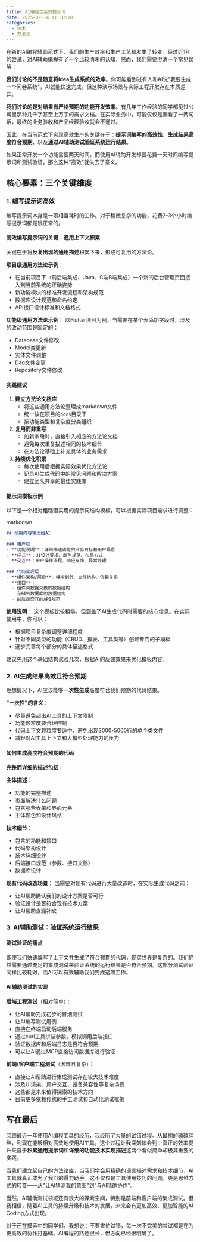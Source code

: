 ```yaml
---
title: AI编程之高效提示词
date: 2025-09-14 11:10:28
categories:
  - 技术
  - 方法论
---
```

在新的AI编程辅助范式下，我们的生产效率和生产工艺都发生了转变。经过近1年的尝试，对AI辅助编程有了一个比较清晰的认知，然而，我们需要澄清一个常见误解：

**我们讨论的不是随意将idea生成系统的效率**。你可能看到过有人和AI说"我要生成一个问卷系统"，AI就能快速完成。但这种演示场景与实际工程开发存在本质差异。

**我们讨论的是对结果有严格预期的功能开发效率**。有几年工作经验的同学都见过公司里那种几千字甚至上万字的需求文档。在实际业务中，可能仅仅是漏看了一两句话，最终的业务验收和产品经理验收就会不通过。

因此，在当前范式下实现高效生产的关键在于：**提示词编写的高效性**、**生成结果高度符合预期**，以及**通过AI辅助测试验证系统运行结果**。

如果正常开发一个功能需要两天时间，而使用AI辅助开发却要花费一天时间编写提示词和测试验证，那么这种"高效"就失去了意义。

## 核心要素：三个关键维度

### 1. 编写提示词高效

编写提示词本身是一项相当耗时的工作。对于稍微复杂的功能，花费2-3个小时编写提示词都是很正常的。

#### 高效编写提示词的关键：通用上下文积累

关键在于将**反复出现的通用描述**积累下来，形成可复用的方法论。

**项目级通用方法论示例**：

- 在当前项目下（前后端集成、Java、C端B端集成）一个新的后台管理页面接入到当前系统的正确姿势
- 新功能模块的标准开发流程和架构规范
- 数据库设计规范和命名约定
- API接口设计标准和文档格式

**功能级通用方法论示例**： 以Flutter项目为例，当需要在某个表添加字段时，涉及的改动范围是固定的：

- Database文件修改
- Model类更新
- 实体文件调整
- Dao文件变更
- Repository文件修改

#### 实践建议

1. **建立方法论文档库**
    - 将这些通用方法论整理成markdown文件
    - 统一放在项目的`docs`目录下
    - 按功能类型和复杂度分类组织
2. **复用而非重写**
    - 加新字段时，直接引入相应的方法论文档
    - 避免每次重复描述相同的技术细节
    - 在方法论基础上补充具体的业务需求
3. **持续优化积累**
    - 每次使用后根据实际效果优化方法论
    - 记录AI生成代码中的常见问题和解决方案
    - 建立团队共享的最佳实践库

#### 提示词模板示例

以下是一个相对粗糙但实用的提示词结构模板，可以根据实际项目需求进行调整：

markdown

```markdown
## 预期内容输出给AI

### 用户层
- **功能说明**：详细描述功能的业务目标和用户场景
- **样式**：UI设计要求、颜色规范、布局方式
- **交互**：用户操作流程、响应反馈、异常处理

### 代码实现层
- **组件架构/层级**：模块划分、文件结构、依赖关系
- **接口**：
  - 组件间数据交换的数据结构
  - 存储到数据库的数据结构  
  - 前后端交互的API规范
```

**使用说明**： 这个模板比较粗糙，但涵盖了AI生成代码时需要的核心信息。在实际使用中，你可以：

- 根据项目复杂度调整详细程度
- 针对不同类型的功能（CRUD、报表、工具类等）创建专门的子模板
- 逐步完善每个部分的具体描述格式

建议先用这个基础结构试验几次，根据AI的反馈效果来优化模板内容。

### 2. AI生成结果高效且符合预期

理想情况下，AI应该能够**一次性生成**高度符合我们预期的代码结果。

**"一次性"的含义**：

- 尽量避免超出AI工具的上下文限制
- 功能颗粒度要合理控制
- 代码上下文颗粒度要适中，避免出现3000-5000行的单个类文件
- 减轻对AI工具上下文和大模型处理能力的压力

#### 如何生成高度符合预期的代码

**完整而详细的描述包括**：

**主体描述**：

- 功能的完整描述
- 页面解决什么问题
- 包含哪些表单和界面元素
- 主体颜色和设计风格

**技术细节**：

- 包含的功能和接口
- 代码架构设计
- 技术详细设计
- 后端接口规范（参数、接口文档）
- 数据库设计

**现有代码改造场景**： 当需要对现有代码进行大量改造时，在实际生成代码之前：

- 让AI帮助确认我们的设计方案是否可行
- 验证设计是否符合现有技术方案
- 让AI帮助查漏补缺

### 3. AI辅助测试：验证系统运行结果

#### 测试验证的痛点

即使我们快速编写了上下文并生成了符合预期的代码，现实世界是复杂的。我们仍然需要通过充足的集成测试来验证系统的运行结果是否符合预期。这部分测试验证同样比较耗时，而AI可以有效辅助我们完成这项工作。

#### AI辅助测试的实现

**后端工程测试**（相对简单）：

- 让AI帮助完成初步的冒烟测试
- 让AI编写测试用例
- 直接在终端启动后端服务
- 通过curl工具拼装参数，模拟调用后端接口
- 验证数据库和后端日志是否符合预期
- 可以让AI通过MCP直接访问数据库进行验证

**前端/客户端工程测试**（困难且复杂）：

- 直接让AI帮助进行集成测试存在较大技术难度
- 涉及UI渲染、用户交互、设备兼容性等复杂场景
- 这些都是未来值得探索的技术方向
- 目前更多依赖传统的手工测试和自动化测试框架

## 写在最后

回顾最近一年使用AI编程工具的经历，我经历了大量的试错过程。从最初的磕磕绊绊，到现在能够相对高效地使用AI工具，这个过程让我深刻体会到：真正的效率提升来自于**积累通用提示词**和**详细的功能技术实现描述**这两个看似简单却极其重要的实践。

当我们建立起自己的方法论库，当我们学会用精确的语言描述需求和技术细节，AI工具就真正成为了我们的得力助手。这不仅仅是工具使用技巧的问题，更是思维方式的转变——从"让AI猜测我的意图"到"与AI精确协作"。

当然，AI辅助测试领域还有很大的探索空间，特别是前端和客户端的集成测试。但我相信，随着AI工具的持续升级和技术的发展，未来会有更加高效、更加智能的AI Coding方式出现。

对于还在摸索中的同学们，我想说：不要害怕试错，每一次不完美的尝试都是在为更高效的协作打基础。AI编程的路还很长，但方向已经很明确了。
